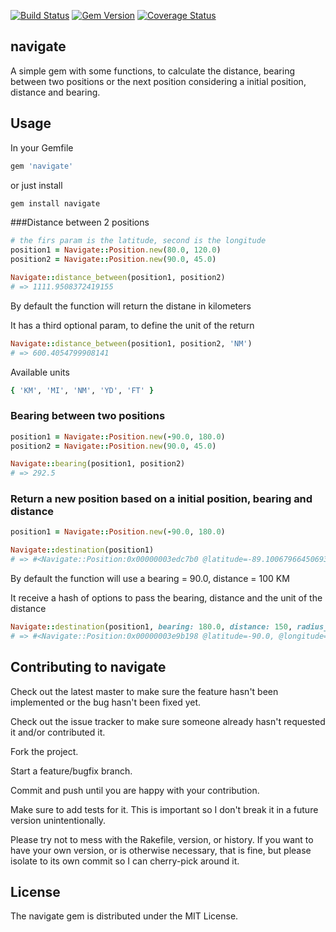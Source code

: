 [![Build Status](https://travis-ci.org/jonatasrancan/navigate.svg?branch=master)](https://travis-ci.org/jonatasrancan/navigate)
[![Gem Version](https://badge.fury.io/rb/navigate.svg)](http://badge.fury.io/rb/navigate)
[![Coverage Status](https://coveralls.io/repos/jonatasrancan/navigate/badge.svg?branch=master)](https://coveralls.io/r/jonatasrancan/navigate?branch=master)
## navigate

A simple gem with some functions, to calculate the distance, bearing between two positions or
the next position considering a initial position, distance and bearing.

## Usage

In your Gemfile

```ruby
gem 'navigate'
```
or just install
```ruby
gem install navigate
```

###Distance between 2 positions
```ruby
# the firs param is the latitude, second is the longitude
position1 = Navigate::Position.new(80.0, 120.0)
position2 = Navigate::Position.new(90.0, 45.0)

Navigate::distance_between(position1, position2)
# => 1111.9508372419155
```
By default the function will return the distane in kilometers

It has a third optional param, to define the unit of the return

```ruby
Navigate::distance_between(position1, position2, 'NM')
# => 600.4054799908141
```
Available units
```ruby
{ 'KM', 'MI', 'NM', 'YD', 'FT' }
```

### Bearing between two positions
```ruby
position1 = Navigate::Position.new(-90.0, 180.0)
position2 = Navigate::Position.new(90.0, 45.0)

Navigate::bearing(position1, position2)
# => 292.5
```

### Return a new position based on a initial position, bearing and distance
```ruby
position1 = Navigate::Position.new(-90.0, 180.0)

Navigate::destination(position1)
# => #<Navigate::Position:0x00000003edc7b0 @latitude=-89.10067966450693, @longitude=-90.0>
```
By default the function will use a bearing = 90.0, distance = 100 KM

It receive a hash of options to pass the bearing, distance and the unit of the distance

```ruby
Navigate::destination(position1, bearing: 180.0, distance: 150, radius_unit: 'FT')
# => #<Navigate::Position:0x00000003e9b198 @latitude=-90.0, @longitude=-180.0>
```

Contributing to navigate
------------------------
 Check out the latest master to make sure the feature hasn't been implemented or the bug hasn't been fixed yet.

 Check out the issue tracker to make sure someone already hasn't requested it and/or contributed it.

 Fork the project.

 Start a feature/bugfix branch.

 Commit and push until you are happy with your contribution.

 Make sure to add tests for it. This is important so I don't break it in a future version unintentionally.

 Please try not to mess with the Rakefile, version, or history. If you want to have your own version, or is otherwise necessary, that is fine, but please isolate to its own commit so I can cherry-pick around it.

License
-------
The navigate gem is distributed under the MIT License.

